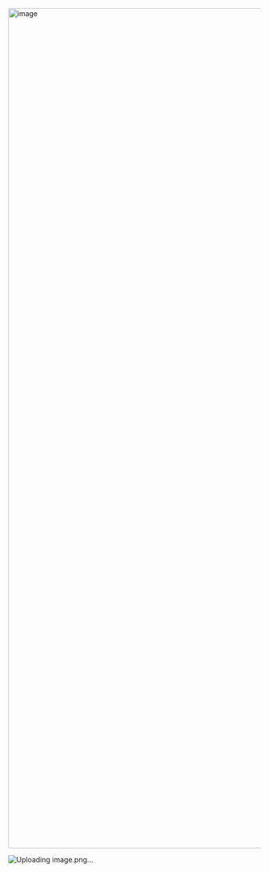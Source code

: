 <img width="1677" alt="image" src="https://github.com/Busraltun258/Nextjs-Movie-App/assets/71510210/884413ba-426e-44ec-a700-ce4f482ff546">

![Uploading image.png…]()
